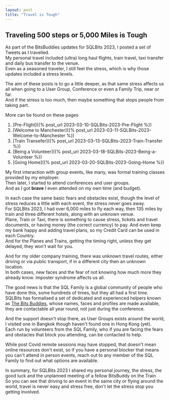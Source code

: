 ```yaml
---
layout: post
title: "Travel is Tough"
---
```

## Traveling 500 steps or 5,000 Miles is Tough

As part of the BitsBuddies updates for SQLBits 2023, I posted a set of Tweets as I travelled.
<br>My personal travel included (ultra) long haul flights, train travel, taxi transfer and daily bus transfer to the venue.
<br>Even as a seasoned traveler, I still feel the stress, which is why those updates included a stress levels.

The aim of these posts is to go a little deeper, as that same stress affects us all when going to a User Group, Conference or even a Family Trip, near or far.
<br>And if the stress is too much, then maybe something that stops people from taking part.

More can be found on these pages
1. [Pre-Flight]({% post_url 2023-03-10-SQLBits-2023-Pre-Flight %})
1. [Welcome to Manchester]({% post_url 2023-03-11-SQLBits-2023-Welcome-to-Manchester %})
1. [Train Transefer]({% post_url 2023-03-13-SQLBits-2023-Train-Transfer %})
1. [Being a Volunteer]({% post_url 2023-03-18-SQLBits-2023-Being-a-Volunteer %})
1. [Going Home]({% post_url 2023-03-20-SQLBits-2023-Going-Home %})

My first interaction with group events, like many, was formal training classes provided by my employer.
<br>Then later, I started to attend conferences and user groups.
<br>And as I got **brave** I even attended on my own time (and budget).

In each case the same basic fears and obstacles exist, though the level of stress reduces a little with each event, the stress never goes away.
<br>For SQLBits 2023, I had over 6,000 miles to fly each way, then 135 miles by train and three different hotels, along with an unknown venue.
<br>Plane, Train or Taxi, there is something to cause stress, tickets and travel documents, or having money (the correct currency) to pay. And even keep my bank happy and adding travel plans, so my Credit Card can be used in each Country.
<br>And for the Planes and Trains, getting the timing right, unless they get delayed, they won't wait for you.

And for my older company training, there was unknown travel routes, either driving or via public transport, if in a different city then an unknown location.
<br>In both cases, new faces and the fear of not knowing how much more they already know. imposter syndrome affects us all.

The good news is that the SQL Family is a global community of people who have done this, some hundreds of times, but they all had a first time.
<br>SQLBits has formalised a set of dedicated and experienced helpers known as [The Bits Buddies](https://sqlbits.com/the-bits-buddies), whose names, faces and profiles are made available, they are contactable all year round, not just during the conference.

And the support doesn't stop there, as User Groups exists around the world, I visited one in Bangkok though haven't found one in Hong Kong (yet).
<br>Each run by volunteers from the SQL Family, who if you are facing the fears and obstacles that block you attending, can be contacted to help.

While post Covid remote sessions may have stopped, that doesn't mean online resources don't exist, so if you have a personal blocker that means you can't attend in person events, reach out to any member of the SQL Family to find out what options are available.

In summary, for SQLBits 2023 I shared my personal journey, the stress, the good luck and the unplanned meeting of a fellow BitsBuddy on the Train
<br>So you can see that driving to an event in the same city or flying around the world, travel is never easy and stress free, don't let the stress stop you getting involved.

